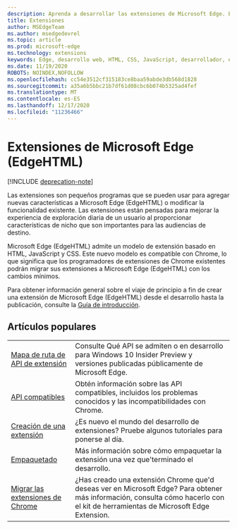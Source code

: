 ```yaml
---
description: Aprenda a desarrollar las extensiones de Microsoft Edge. Estos pequeños programas se pueden usar para agregar nuevas características a Microsoft Edge o modificar la funcionalidad existente.
title: Extensiones
author: MSEdgeTeam
ms.author: msedgedevrel
ms.topic: article
ms.prod: microsoft-edge
ms.technology: extensions
keywords: Edge, desarrollo web, HTML, CSS, JavaScript, desarrollador, extensiones
ms.date: 11/19/2020
ROBOTS: NOINDEX,NOFOLLOW
ms.openlocfilehash: cc54e3512cf315183ce8baa59abde3db568d1828
ms.sourcegitcommit: a35a6b5bbc21b7df61d08cbc6b074b5325ad4fef
ms.translationtype: MT
ms.contentlocale: es-ES
ms.lasthandoff: 12/17/2020
ms.locfileid: "11236466"
---
```

# Extensiones de Microsoft Edge (EdgeHTML)  

[!INCLUDE [deprecation-note](includes/deprecation-note.md)]  

Las extensiones son pequeños programas que se pueden usar para agregar nuevas características a Microsoft Edge (EdgeHTML) o modificar la funcionalidad existente. Las extensiones están pensadas para mejorar la experiencia de exploración diaria de un usuario al proporcionar características de nicho que son importantes para las audiencias de destino.

Microsoft Edge (EdgeHTML) admite un modelo de extensión basado en HTML, JavaScript y CSS. Este nuevo modelo es compatible con Chrome, lo que significa que los programadores de extensiones de Chrome existentes podrán migrar sus extensiones a Microsoft Edge (EdgeHTML) con los cambios mínimos.

Para obtener información general sobre el viaje de principio a fin de crear una extensión de Microsoft Edge (EdgeHTML) desde el desarrollo hasta la publicación, consulte la [Guía de introducción](./getting-started.md).


## Artículos populares

<table>
  <tr>
    <td><a href = "./api-support/extension-api-roadmap.md">Mapa de ruta de API de extensión</a></td>
    <td>Consulte Qué API se admiten o en desarrollo para Windows 10 Insider Preview y versiones publicadas públicamente de Microsoft Edge.</td></p>
<p>  </tr>
  <tr>
    <td><a href = "./api-support/supported-apis.md">API compatibles</a></td>
    <td>Obtén información sobre las API compatibles, incluidos los problemas conocidos y las incompatibilidades con Chrome.</td>

  </tr>
  <tr>
    <td><a href = "./guides/creating-an-extension.md">Creación de una extensión</a></td>
    <td>¿Es nuevo el mundo del desarrollo de extensiones? Pruebe algunos tutoriales para ponerse al día.</td>

  </tr>
  <tr>
    <td><a href = "./guides/packaging.md">Empaquetado</a></td>
    <td>Más información sobre cómo empaquetar la extensión una vez que&#39;terminado el desarrollo.</td>

  </tr>
  <tr>
    <td><a href = "./guides/porting-chrome-extensions.md">Migrar las extensiones de Chrome</a></td>
    <td>¿Has creado una extensión Chrome que&#39;d deseas ver en Microsoft Edge? Para obtener más información, consulta cómo hacerlo con el kit de herramientas de Microsoft Edge Extension.</td>

  </tr>
</table>
